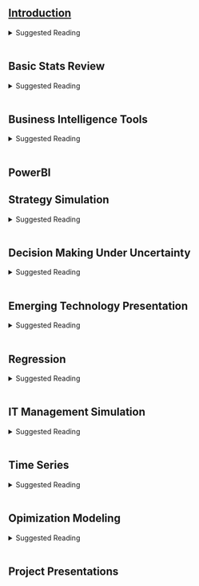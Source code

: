 
## [Introduction](https://gannawag.github.io/IR_management_analytics/lectures/Lecture%201%20Introduction.html#/title-slide)
<details><summary>Suggested Reading</summary>

*BA Chapter 1 Introduction to Business Analytics*

</details><br/>

## Basic Stats Review

<details><summary>Suggested Reading</summary>

*AI Chapter 1-2: The Age of AI; Rethinking the Firm*

*BA Chapter 2-3 Describing the Distribution of a Variables; Finding Relationships among Variables*

</details><br/>

## Business Intelligence Tools

<details><summary>Suggested Reading</summary>

*AI Chapter 3-4 the AI Factory; Re-architecting the Firm*

*BA Chapter 4 Business Intelligence (BI) Tools for Data Analysis*

</details><br/>

## PowerBI

## Strategy Simulation

<details><summary>Suggested Reading</summary>

*AI 5-6 Becoming an AI company; Strategy for a New Age*

*Data Analytics Simulation: Strategic Decision Making*

</details><br/>

## Decision Making Under Uncertainty

<details><summary>Suggested Reading</summary>

*Data Analytics Simulation Debrief* 

*BA Chapter 6 Decision Making under Uncertainty*

</details><br/>

## Emerging Technology Presentation

<details><summary>Suggested Reading</summary>

*AI Chapter 7-8 Strategic Collisions; the Ethics of Digital Scale, Scope and Learning*

</details><br/>

## Regression

<details><summary>Suggested Reading</summary>

*BA Chapter 10 Estimating Relationships* 

*BA Chapter 11 Regression Analysis: Statistical Inference*

</details><br/>

## IT Management Simulation

<details><summary>Suggested Reading</summary>

*AI Chapter 9-10 the New Meta; A Leadership Mandate*

</details><br/>

## Time Series

<details><summary>Suggested Reading</summary>

*BA Chapter 12 Time Series Analysis and Forecasting*

</details><br/>

## Opimization Modeling

<details><summary>Suggested Reading</summary>

*BA Chapter 13 Introduction to Optimization Modeling*

</details><br/>

## Project Presentations
